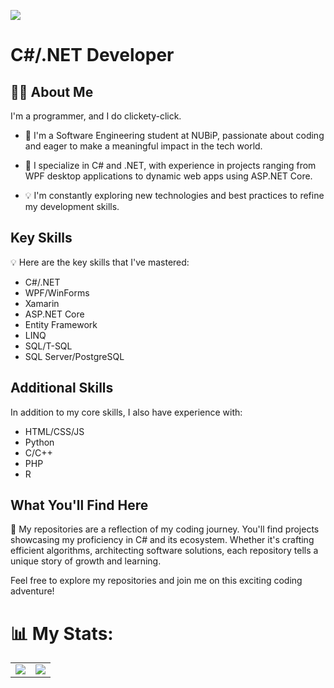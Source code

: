 [![](https://visitcount.itsvg.in/api?id=RomaPLETiuk&icon=5&color=3)](https://visitcount.itsvg.in) 

# C#/.NET Developer

## :woman_technologist: About Me
I'm a programmer, and I do clickety-click.

- 👋 I'm a Software Engineering student at NUBiP, passionate about coding and eager to make a meaningful impact in the tech world.

- 🚀 I specialize in C# and .NET, with experience in projects ranging from WPF desktop applications to dynamic web apps using ASP.NET Core.

- 💡 I'm constantly exploring new technologies and best practices to refine my development skills.

## Key Skills

💡 Here are the key skills that I've mastered:

- C#/.NET 
- WPF/WinForms
- Xamarin
- ASP.NET Core
- Entity Framework
- LINQ
- SQL/T-SQL
- SQL Server/PostgreSQL

## Additional Skills

In addition to my core skills, I also have experience with:

- HTML/CSS/JS
- Python
- C/C++
- PHP
- R

## What You'll Find Here

📁 My repositories are a reflection of my coding journey. You'll find projects showcasing my proficiency in C# and its ecosystem. Whether it's crafting efficient algorithms, architecting software solutions, each repository tells a unique story of growth and learning.

Feel free to explore my repositories and join me on this exciting coding adventure!

# 📊 My Stats:
<table>
  <tr>
    <td><img src="https://github-readme-stats.vercel.app/api?username=RomaPLETiuk&theme=dark&hide_border=false&include_all_commits=false&count_private=false"></td>
    <td><img src="https://github-readme-stats.vercel.app/api/top-langs/?username=RomaPLETiuk&theme=dark&hide_border=false&include_all_commits=false&count_private=false&layout=compact"></td>
  </tr>
</table>
